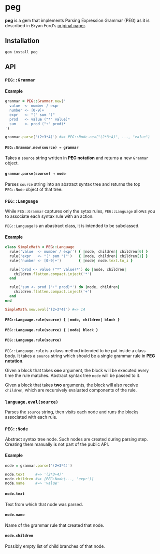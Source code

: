 peg
===

**peg** is a gem that implements Parsing Expression Grammar
(PEG) as it is described in Bryan Ford's [original paper](
http://pdos.csail.mit.edu/papers/parsing:popl04.pdf).


Installation
------------

    gem install peg

API
---

### `PEG::Grammar`

#### Example

```ruby
grammar = PEG::Grammar.new('
  value  <- number / expr
  number <- [0-9]+
  expr   <- "(" sum ")"
  prod   <- value ("*" value)*
  sum    <- prod ("+" prod)*
')

grammar.parse('(2+3*4)') #=> PEG::Node.new("(2*3+4)", ..., "value")
```

#### `PEG::Grammar.new(source) → grammar`

Takes a `source` string written in **PEG notation** and
returns a new `Grammar` object.

#### `grammar.parse(source) → node`

Parses `source` string into an abstract syntax tree and
returns the top `PEG::Node` object of that tree.

### `PEG::Language`

While `PEG::Grammar` captures only the sytax rules,
`PEG::Language` allows you to associate each syntax rule
with an action.

`PEG::Language` is an abastract class, it is intended to be
subclassed.

#### Example

```ruby
class SimpleMath < PEG::Language
  rule('value  <- number / expr') { |node, children| children[0] }
  rule('expr   <- "(" sum ")"')   { |node, children| children[1] }
  rule('number <- [0-9]+')        { |node| node.text.to_i }

  rule('prod <- value ("*" value)*') do |node, children|
    children.flatten.compact.inject('*')
  end

  rule('sum <- prod ("+" prod)*') do |node, children|
    children.flatten.compact.inject('+')
  end
end

SimpleMath.new.eval('(2+3*4)') #=> 14
```

#### `PEG::Language.rule(source) { |node, children| block }`
#### `PEG::Language.rule(source) { |node| block }`
#### `PEG::Language.rule(source)`

`PEG::Language.rule` is a class method intended to be put
inside a class body.  It takes a `source` string which
should be a single grammar rule in **PEG notation**.

Given a block that takes **one** argument, the block will
be executed every time the rule matches.  Abstract syntax
tree `node` will be passed to it.

Given a block that takes **two** arguments, the block will
also receive `children`, which are recursively evaluated
components of the rule.

### `language.eval(source)`

Parses the `source` string, then visits each node and runs
the blocks associated with each rule.

### `PEG::Node`

Abstract syntax tree node.  Such nodes are created during
parsing step.  Creating them manually is not part of the
public API.

#### Example

```ruby
node = grammar.parse('(2+3*4)')

node.text     #=> '(2*3+4)'
node.children #=> [PEG:Node(..., 'expr')]
node.name     #=> 'value'
```

#### `node.text`

Text from which that node was parsed.

#### `node.name`

Name of the grammar rule that created that node.

#### `node.children`

Possibly empty list of child branches of that node.
